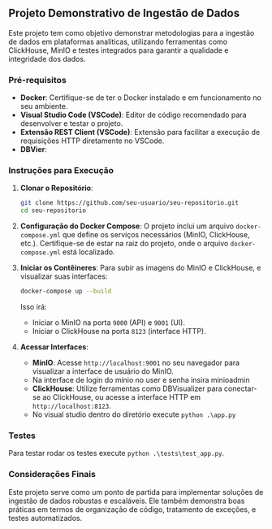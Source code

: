 ## Projeto Demonstrativo de Ingestão de Dados

Este projeto tem como objetivo demonstrar metodologias para a ingestão de dados em plataformas analíticas, utilizando ferramentas como ClickHouse, MinIO e testes integrados para garantir a qualidade e integridade dos dados.

### Pré-requisitos

- **Docker**: Certifique-se de ter o Docker instalado e em funcionamento no seu ambiente.
- **Visual Studio Code (VSCode)**: Editor de código recomendado para desenvolver e testar o projeto.
- **Extensão REST Client (VSCode)**: Extensão para facilitar a execução de requisições HTTP diretamente no VSCode.
- **DBVier**:

### Instruções para Execução

1. **Clonar o Repositório**:
   ```bash
   git clone https://github.com/seu-usuario/seu-repositorio.git
   cd seu-repositorio
   ```

2. **Configuração do Docker Compose**:
   O projeto inclui um arquivo `docker-compose.yml` que define os serviços necessários (MinIO, ClickHouse, etc.). Certifique-se de estar na raiz do projeto, onde o arquivo `docker-compose.yml` está localizado.

3. **Iniciar os Contêineres**:
   Para subir as imagens do MinIO e ClickHouse, e visualizar suas interfaces:
   ```bash
   docker-compose up --build
   ```

   Isso irá:
   - Iniciar o MinIO na porta `9000` (API) e `9001` (UI).
   - Iniciar o ClickHouse na porta `8123` (interface HTTP).

4. **Acessar Interfaces**:
   - **MinIO**: Acesse `http://localhost:9001` no seu navegador para visualizar a interface de usuário do MinIO.
   - Na interface de login do minio no user e senha insira minioadmin
   - **ClickHouse**: Utilize ferramentas como DBVisualizer para conectar-se ao ClickHouse, ou acesse a interface HTTP em `http://localhost:8123`.
   - No visual studio dentro do diretório execute `python .\app.py`

### Testes

Para testar rodar os testes execute `python .\tests\test_app.py`.

### Considerações Finais

Este projeto serve como um ponto de partida para implementar soluções de ingestão de dados robustas e escaláveis. Ele também demonstra boas práticas em termos de organização de código, tratamento de exceções, e testes automatizados.
